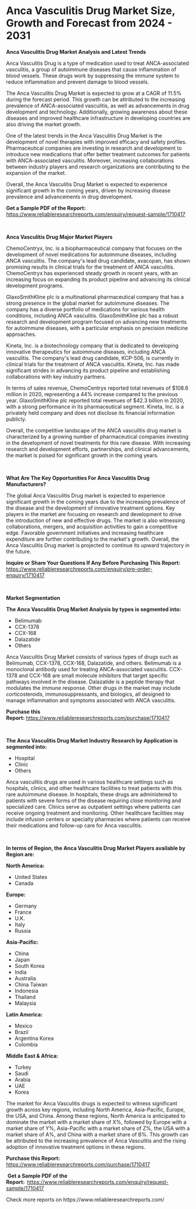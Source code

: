 <p><h1>Anca Vasculitis Drug Market Size, Growth and Forecast from 2024 - 2031</h1></p><p><strong>Anca Vasculitis Drug Market Analysis and Latest Trends</strong></p>
<p><p>Anca Vasculitis Drug is a type of medication used to treat ANCA-associated vasculitis, a group of autoimmune diseases that cause inflammation of blood vessels. These drugs work by suppressing the immune system to reduce inflammation and prevent damage to blood vessels.</p><p>The Anca Vasculitis Drug Market is expected to grow at a CAGR of 11.5% during the forecast period. This growth can be attributed to the increasing prevalence of ANCA-associated vasculitis, as well as advancements in drug development and technology. Additionally, growing awareness about these diseases and improved healthcare infrastructure in developing countries are also driving the market growth.</p><p>One of the latest trends in the Anca Vasculitis Drug Market is the development of novel therapies with improved efficacy and safety profiles. Pharmaceutical companies are investing in research and development to introduce new medications that offer better treatment outcomes for patients with ANCA-associated vasculitis. Moreover, increasing collaborations between industry players and research organizations are contributing to the expansion of the market.</p><p>Overall, the Anca Vasculitis Drug Market is expected to experience significant growth in the coming years, driven by increasing disease prevalence and advancements in drug development.</p></p>
<p><strong>Get a Sample PDF of the Report:&nbsp;</strong> <a href="https://www.reliableresearchreports.com/enquiry/request-sample/1710417">https://www.reliableresearchreports.com/enquiry/request-sample/1710417</a></p>
<p>&nbsp;</p>
<p><strong>Anca Vasculitis Drug Major Market Players</strong></p>
<p><p>ChemoCentryx, Inc. is a biopharmaceutical company that focuses on the development of novel medications for autoimmune diseases, including ANCA vasculitis. The company's lead drug candidate, avacopan, has shown promising results in clinical trials for the treatment of ANCA vasculitis. ChemoCentryx has experienced steady growth in recent years, with an increasing focus on expanding its product pipeline and advancing its clinical development programs.</p><p>GlaxoSmithKline plc is a multinational pharmaceutical company that has a strong presence in the global market for autoimmune diseases. The company has a diverse portfolio of medications for various health conditions, including ANCA vasculitis. GlaxoSmithKline plc has a robust research and development program focused on advancing new treatments for autoimmune diseases, with a particular emphasis on precision medicine approaches.</p><p>Kineta, Inc. is a biotechnology company that is dedicated to developing innovative therapeutics for autoimmune diseases, including ANCA vasculitis. The company's lead drug candidate, KCP-506, is currently in clinical trials for the treatment of ANCA vasculitis. Kineta, Inc. has made significant strides in advancing its product pipeline and establishing collaborations with key industry partners.</p><p>In terms of sales revenue, ChemoCentryx reported total revenues of $108.6 million in 2020, representing a 44% increase compared to the previous year. GlaxoSmithKline plc reported total revenues of $42.3 billion in 2020, with a strong performance in its pharmaceutical segment. Kineta, Inc. is a privately held company and does not disclose its financial information publicly.</p><p>Overall, the competitive landscape of the ANCA vasculitis drug market is characterized by a growing number of pharmaceutical companies investing in the development of novel treatments for this rare disease. With increasing research and development efforts, partnerships, and clinical advancements, the market is poised for significant growth in the coming years.</p></p>
<p>&nbsp;</p>
<p><strong>What Are The Key Opportunities For Anca Vasculitis Drug Manufacturers?</strong></p>
<p><p>The global Anca Vasculitis Drug market is expected to experience significant growth in the coming years due to the increasing prevalence of the disease and the development of innovative treatment options. Key players in the market are focusing on research and development to drive the introduction of new and effective drugs. The market is also witnessing collaborations, mergers, and acquisition activities to gain a competitive edge. Favorable government initiatives and increasing healthcare expenditure are further contributing to the market's growth. Overall, the Anca Vasculitis Drug market is projected to continue its upward trajectory in the future.</p></p>
<p><strong>Inquire or Share Your Questions If Any Before Purchasing This Report:</strong> <a href="https://www.reliableresearchreports.com/enquiry/pre-order-enquiry/1710417">https://www.reliableresearchreports.com/enquiry/pre-order-enquiry/1710417</a></p>
<p>&nbsp;</p>
<p><strong>Market Segmentation</strong></p>
<p><strong>The Anca Vasculitis Drug Market Analysis by types is segmented into:</strong></p>
<p><ul><li>Belimumab</li><li>CCX-1378</li><li>CCX-168</li><li>Dalazatide</li><li>Others</li></ul></p>
<p><p>Anca Vasculitis Drug Market consists of various types of drugs such as Belimumab, CCX-1378, CCX-168, Dalazatide, and others. Belimumab is a monoclonal antibody used for treating ANCA-associated vasculitis. CCX-1378 and CCX-168 are small molecule inhibitors that target specific pathways involved in the disease. Dalazatide is a peptide therapy that modulates the immune response. Other drugs in the market may include corticosteroids, immunosuppressants, and biologics, all designed to manage inflammation and symptoms associated with ANCA vasculitis.</p></p>
<p><strong>Purchase this Report:&nbsp;</strong><a href="https://www.reliableresearchreports.com/purchase/1710417">https://www.reliableresearchreports.com/purchase/1710417</a></p>
<p>&nbsp;</p>
<p><strong>The Anca Vasculitis Drug Market Industry Research by Application is segmented into:</strong></p>
<p><ul><li>Hospital</li><li>Clinic</li><li>Others</li></ul></p>
<p><p>Anca vasculitis drugs are used in various healthcare settings such as hospitals, clinics, and other healthcare facilities to treat patients with this rare autoimmune disease. In hospitals, these drugs are administered to patients with severe forms of the disease requiring close monitoring and specialized care. Clinics serve as outpatient settings where patients can receive ongoing treatment and monitoring. Other healthcare facilities may include infusion centers or specialty pharmacies where patients can receive their medications and follow-up care for Anca vasculitis.</p></p>
<p>&nbsp;</p>
<p><strong>In terms of Region, the Anca Vasculitis Drug Market Players available by Region are:</strong></p>
<p>
    <p> <strong> North America: </strong>
        <ul>
            <li>United States</li>
            <li>Canada</li>
        </ul>
        </p> 
    <p> <strong> Europe: </strong>
        <ul>
            <li>Germany</li>
            <li>France</li>
            <li>U.K.</li>
            <li>Italy</li>
            <li>Russia</li>
        </ul>
        </p> 
    <p> <strong> Asia-Pacific: </strong>
        <ul>
            <li>China</li>
            <li>Japan</li>
            <li>South Korea</li>
            <li>India</li>
            <li>Australia</li>
            <li>China Taiwan</li>
            <li>Indonesia</li>
            <li>Thailand</li>
            <li>Malaysia</li>
        </ul>
        </p> 
    <p> <strong> Latin America: </strong>
        <ul>
            <li>Mexico</li>
            <li>Brazil</li>
            <li>Argentina Korea</li>
            <li>Colombia</li>
        </ul>
        </p> 
    <p> <strong> Middle East & Africa: </strong>
        <ul>
            <li>Turkey</li>
            <li>Saudi</li>
            <li>Arabia</li>
            <li>UAE</li>
            <li>Korea</li>
        </ul>
    </p>
    </p>
<p><p>The market for Anca Vasculitis drugs is expected to witness significant growth across key regions, including North America, Asia-Pacific, Europe, the USA, and China. Among these regions, North America is anticipated to dominate the market with a market share of X%, followed by Europe with a market share of Y%, Asia-Pacific with a market share of Z%, the USA with a market share of A%, and China with a market share of B%. This growth can be attributed to the increasing prevalence of Anca Vasculitis and the rising adoption of innovative treatment options in these regions.</p></p>
<p><strong>Purchase this Report: </strong><a href="https://www.reliableresearchreports.com/purchase/1710417">https://www.reliableresearchreports.com/purchase/1710417</a></p>
<p>&nbsp;<strong>Get a Sample PDF of the Report:&nbsp;&nbsp;</strong><a href="https://www.reliableresearchreports.com/enquiry/request-sample/1710417">https://www.reliableresearchreports.com/enquiry/request-sample/1710417</a></p>
<p><strong></strong></p>
<p>Check more reports on https://www.reliableresearchreports.com/</p>